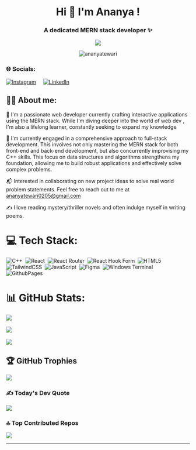 <h1 align="center">Hi 👋 I'm Ananya !</h1>
<h3 align="center">A dedicated MERN stack developer ✨</h3>

<p align="center"><img src="https://i.pinimg.com/originals/74/63/59/74635989b770a38189fff31a8ef152ea.gif" /></p>
<p align="center"><img src="https://komarev.com/ghpvc/?username=ananyatewari&label=Profile%20views&color=0e75b6&style=flat" alt="ananyatewari" /> </p>

### 🌐 Socials:
[![Instagram](https://img.shields.io/badge/Instagram-%23E4405F.svg?logo=Instagram&logoColor=white)](https://instagram.com/idioticallyananya) &nbsp; &nbsp; [![LinkedIn](https://img.shields.io/badge/LinkedIn-%230077B5.svg?logo=linkedin&logoColor=white)](https://linkedin.com/in/ananya-tewari-448b6b229) 

## 👩‍💻 About me:
🤖 I'm a passionate web developer currently crafting interactive applications using the MERN stack. While I'm diving deeper into the world of web dev , I'm also a lifelong learner, constantly seeking to expand my knowledge

🧠 I'm currently engaged in a comprehensive approach to full-stack development. This involves not only mastering the MERN stack for both front-end and back-end development, but also concurrently improvising my C++ skills. This focus on data structures and algorithms strengthens my foundation, allowing me to build robust applications and effectively solve complex problems.

📬 Interested in collaborating on new project ideas to solve real world problem statements. Feel free to reach out to me at ananyatewari0205@gmail.com

✍️ I love reading mystery/thriller novels and often indulge myself in writing poems. 

# 💻 Tech Stack:
![C++](https://img.shields.io/badge/c++-%2300599C.svg?style=for-the-badge&logo=c%2B%2B&logoColor=white)&nbsp; ![React](https://img.shields.io/badge/react-%2320232a.svg?style=for-the-badge&logo=react&logoColor=%2361DAFB)&nbsp; ![React Router](https://img.shields.io/badge/React_Router-CA4245?style=for-the-badge&logo=react-router&logoColor=white)&nbsp; ![React Hook Form](https://img.shields.io/badge/React%20Hook%20Form-%23EC5990.svg?style=for-the-badge&logo=reacthookform&logoColor=white)&nbsp; ![HTML5](https://img.shields.io/badge/html5-%23E34F26.svg?style=for-the-badge&logo=html5&logoColor=white)&nbsp; ![TailwindCSS](https://img.shields.io/badge/tailwindcss-%2338B2AC.svg?style=for-the-badge&logo=tailwind-css&logoColor=white)&nbsp; ![JavaScript](https://img.shields.io/badge/javascript-%23323330.svg?style=for-the-badge&logo=javascript&logoColor=%23F7DF1E)&nbsp; ![Figma](https://img.shields.io/badge/figma-%23F24E1E.svg?style=for-the-badge&logo=figma&logoColor=white) &nbsp;![Windows Terminal](https://img.shields.io/badge/Windows%20Terminal-%234D4D4D.svg?style=for-the-badge&logo=windows-terminal&logoColor=white)&nbsp; ![GithubPages](https://img.shields.io/badge/github%20pages-121013?style=for-the-badge&logo=github&logoColor=white)

# 📊 GitHub Stats:
![](https://github-readme-stats.vercel.app/api?username=ananyatewari&theme=dracula&hide_border=false&include_all_commits=false&count_private=false)<br/><br/>
![](https://github-readme-streak-stats.herokuapp.com/?user=ananyatewari&theme=dracula&hide_border=false)<br/><br/>
![](https://github-readme-stats.vercel.app/api/top-langs/?username=ananyatewari&theme=dracula&hide_border=false&include_all_commits=false&count_private=false&layout=compact)<br/>

## 🏆 GitHub Trophies
![](https://github-profile-trophy.vercel.app/?username=ananyatewari&theme=radical&no-frame=false&no-bg=true&margin-w=4) <br/>

### ✍️ Today's Dev Quote
![](https://quotes-github-readme.vercel.app/api?type=horizontal&theme=radical)

### 🔝 Top Contributed Repos
![](https://github-contributor-stats.vercel.app/api?username=ananyatewari&limit=5&theme=dark&combine_all_yearly_contributions=true)<br/>

---

<!-- Proudly created with GPRM ( https://gprm.itsvg.in ) -->
